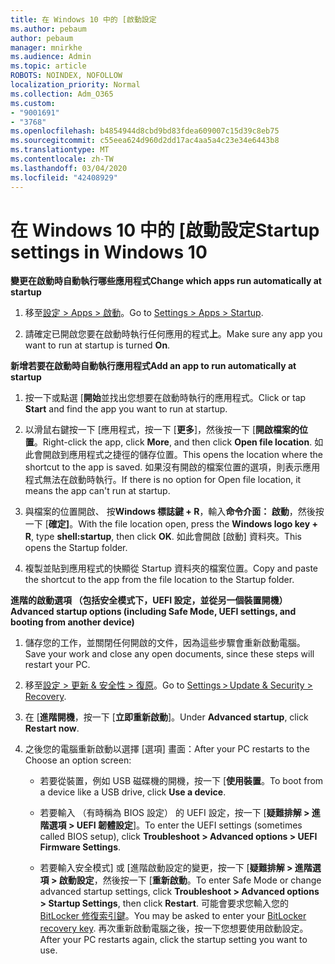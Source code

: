 ```yaml
---
title: 在 Windows 10 中的 [啟動設定
ms.author: pebaum
author: pebaum
manager: mnirkhe
ms.audience: Admin
ms.topic: article
ROBOTS: NOINDEX, NOFOLLOW
localization_priority: Normal
ms.collection: Adm_O365
ms.custom:
- "9001691"
- "3768"
ms.openlocfilehash: b4854944d8cbd9bd83fdea609007c15d39c8eb75
ms.sourcegitcommit: c55eea624d960d2dd17ac4aa5a4c23e34e6443b8
ms.translationtype: MT
ms.contentlocale: zh-TW
ms.lasthandoff: 03/04/2020
ms.locfileid: "42408929"
---
```

# <a name="startup-settings-in-windows-10"></a><span data-ttu-id="cbf27-102">在 Windows 10 中的 [啟動設定</span><span class="sxs-lookup"><span data-stu-id="cbf27-102">Startup settings in Windows 10</span></span>

<span data-ttu-id="cbf27-103">**變更在啟動時自動執行哪些應用程式**</span><span class="sxs-lookup"><span data-stu-id="cbf27-103">**Change which apps run automatically at startup**</span></span>

1. <span data-ttu-id="cbf27-104">移至[設定 > Apps > 啟動](ms-settings:startupapps?activationSource=GetHelp)。</span><span class="sxs-lookup"><span data-stu-id="cbf27-104">Go to [Settings > Apps > Startup](ms-settings:startupapps?activationSource=GetHelp).</span></span>

2. <span data-ttu-id="cbf27-105">請確定已開啟您要在啟動時執行任何應用的程式**上**。</span><span class="sxs-lookup"><span data-stu-id="cbf27-105">Make sure any app you want to run at startup is turned **On**.</span></span>

<span data-ttu-id="cbf27-106">**新增若要在啟動時自動執行應用程式**</span><span class="sxs-lookup"><span data-stu-id="cbf27-106">**Add an app to run automatically at startup**</span></span>

1. <span data-ttu-id="cbf27-107">按一下或點選 [**開始**並找出您想要在啟動時執行的應用程式。</span><span class="sxs-lookup"><span data-stu-id="cbf27-107">Click or tap **Start** and find the app you want to run at startup.</span></span>

2. <span data-ttu-id="cbf27-108">以滑鼠右鍵按一下 [應用程式，按一下 [**更多**]，然後按一下 [**開啟檔案的位置**。</span><span class="sxs-lookup"><span data-stu-id="cbf27-108">Right-click the app, click **More**, and then click **Open file location**.</span></span> <span data-ttu-id="cbf27-109">如此會開啟到應用程式之捷徑的儲存位置。</span><span class="sxs-lookup"><span data-stu-id="cbf27-109">This opens the location where the shortcut to the app is saved.</span></span> <span data-ttu-id="cbf27-110">如果沒有開啟的檔案位置的選項，則表示應用程式無法在啟動時執行。</span><span class="sxs-lookup"><span data-stu-id="cbf27-110">If there is no option for Open file location, it means the app can't run at startup.</span></span>

3. <span data-ttu-id="cbf27-111">與檔案的位置開啟、 按**Windows 標誌鍵 + R**，輸入**命令介面： 啟動**，然後按一下 [**確定]**。</span><span class="sxs-lookup"><span data-stu-id="cbf27-111">With the file location open, press the **Windows logo key  + R**, type **shell:startup**, then click **OK**.</span></span> <span data-ttu-id="cbf27-112">如此會開啟 [啟動] 資料夾。</span><span class="sxs-lookup"><span data-stu-id="cbf27-112">This opens the Startup folder.</span></span>

4. <span data-ttu-id="cbf27-113">複製並貼到應用程式的快顯從 Startup 資料夾的檔案位置。</span><span class="sxs-lookup"><span data-stu-id="cbf27-113">Copy and paste the shortcut to the app from the file location to the Startup folder.</span></span>

<span data-ttu-id="cbf27-114">**進階的啟動選項 （包括安全模式下，UEFI 設定，並從另一個裝置開機）**</span><span class="sxs-lookup"><span data-stu-id="cbf27-114">**Advanced startup options (including Safe Mode, UEFI settings, and booting from another device)**</span></span>

1. <span data-ttu-id="cbf27-115">儲存您的工作，並關閉任何開啟的文件，因為這些步驟會重新啟動電腦。</span><span class="sxs-lookup"><span data-stu-id="cbf27-115">Save your work and close any open documents, since these steps will restart your PC.</span></span>

2. <span data-ttu-id="cbf27-116">移至[設定 > 更新 & 安全性 > 復原](ms-settings:recovery?activationSource=GetHelp)。</span><span class="sxs-lookup"><span data-stu-id="cbf27-116">Go to [Settings > Update & Security > Recovery](ms-settings:recovery?activationSource=GetHelp).</span></span>

3. <span data-ttu-id="cbf27-117">在 [**進階開機**，按一下 [**立即重新啟動**]。</span><span class="sxs-lookup"><span data-stu-id="cbf27-117">Under **Advanced startup**, click **Restart now**.</span></span> 

4. <span data-ttu-id="cbf27-118">之後您的電腦重新啟動以選擇 [選項] 畫面：</span><span class="sxs-lookup"><span data-stu-id="cbf27-118">After your PC restarts to the Choose an option screen:</span></span>

    - <span data-ttu-id="cbf27-119">若要從裝置，例如 USB 磁碟機的開機，按一下 [**使用裝置**。</span><span class="sxs-lookup"><span data-stu-id="cbf27-119">To boot from a device like a USB drive, click **Use a device**.</span></span>

    - <span data-ttu-id="cbf27-120">若要輸入 （有時稱為 BIOS 設定） 的 UEFI 設定，按一下 [**疑難排解 > 進階選項 > UEFI 韌體設定**]。</span><span class="sxs-lookup"><span data-stu-id="cbf27-120">To enter the UEFI settings (sometimes called BIOS setup), click **Troubleshoot > Advanced options > UEFI Firmware Settings**.</span></span> 

    - <span data-ttu-id="cbf27-121">若要輸入安全模式] 或 [進階啟動設定的變更，按一下 [**疑難排解 > 進階選項 > 啟動設定**，然後按一下 [**重新啟動**。</span><span class="sxs-lookup"><span data-stu-id="cbf27-121">To enter Safe Mode or change advanced startup settings, click **Troubleshoot > Advanced options > Startup Settings**, then click **Restart**.</span></span> <span data-ttu-id="cbf27-122">可能會要求您輸入您的[BitLocker 修復索引鍵](https://support.microsoft.com/help/4026181/windows-10-find-my-bitlocker-recovery-key)。</span><span class="sxs-lookup"><span data-stu-id="cbf27-122">You may be asked to enter your [BitLocker recovery key](https://support.microsoft.com/help/4026181/windows-10-find-my-bitlocker-recovery-key).</span></span> <span data-ttu-id="cbf27-123">再次重新啟動電腦之後，按一下您想要使用啟動設定。</span><span class="sxs-lookup"><span data-stu-id="cbf27-123">After your PC restarts again, click the startup setting you want to use.</span></span>